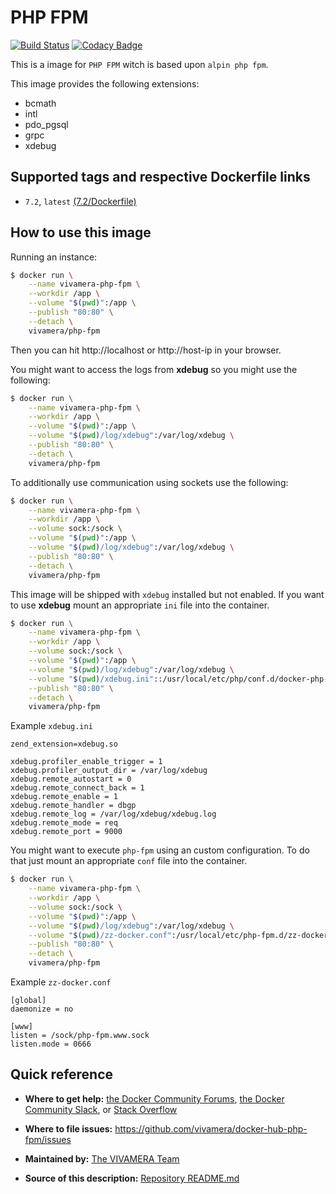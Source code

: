 # PHP FPM
[![Build Status](https://travis-ci.com/vivamera/docker-hub-php-fpm.svg?branch=master)](https://travis-ci.com/vivamera/docker-hub-php-fpm) [![Codacy Badge](https://api.codacy.com/project/badge/Grade/b654009dc2e140839bb6ae5620942810)](https://www.codacy.com/app/vivamera/docker-hub-php-fpm?utm_source=github.com&utm_medium=referral&utm_content=vivamera/docker-hub-php-fpm&utm_campaign=Badge_Grade) 

This is a image for `PHP FPM` witch is based upon `alpin php fpm`.

This image provides the following extensions:
- bcmath
- intl
- pdo_pgsql
- grpc
- xdebug

## Supported tags and respective Dockerfile links
* `7.2`, `latest` [(7.2/Dockerfile)](https://github.com/vivamera/docker-hub-php-fpm/blob/master/7.2/Dockerfile)

## How to use this image
Running an instance:

```bash
$ docker run \
    --name vivamera-php-fpm \
    --workdir /app \
    --volume "$(pwd)":/app \
    --publish "80:80" \
    --detach \
    vivamera/php-fpm
``` 

Then you can hit http://localhost or http://host-ip in your browser.

You might want to access the logs from **xdebug** so you might use the following:

```bash
$ docker run \
    --name vivamera-php-fpm \
    --workdir /app \
    --volume "$(pwd)":/app \
    --volume "$(pwd)/log/xdebug":/var/log/xdebug \
    --publish "80:80" \
    --detach \
    vivamera/php-fpm
```

To additionally use communication using sockets use the following:

```bash
$ docker run \
    --name vivamera-php-fpm \
    --workdir /app \
    --volume sock:/sock \
    --volume "$(pwd)":/app \
    --volume "$(pwd)/log/xdebug":/var/log/xdebug \
    --publish "80:80" \
    --detach \
    vivamera/php-fpm
```

This image will be shipped with `xdebug` installed but not enabled. If you want to use **xdebug** mount an appropriate `ini` file into the container.

```bash
$ docker run \
    --name vivamera-php-fpm \
    --workdir /app \
    --volume sock:/sock \
    --volume "$(pwd)":/app \
    --volume "$(pwd)/log/xdebug":/var/log/xdebug \
    --volume "$(pwd)/xdebug.ini"::/usr/local/etc/php/conf.d/docker-php-ext-xdebug.ini:ro \
    --publish "80:80" \
    --detach \
    vivamera/php-fpm
```

Example `xdebug.ini`
```
zend_extension=xdebug.so

xdebug.profiler_enable_trigger = 1
xdebug.profiler_output_dir = /var/log/xdebug
xdebug.remote_autostart = 0
xdebug.remote_connect_back = 1
xdebug.remote_enable = 1
xdebug.remote_handler = dbgp
xdebug.remote_log = /var/log/xdebug/xdebug.log
xdebug.remote_mode = req
xdebug.remote_port = 9000
```

You might want to execute `php-fpm` using an custom configuration. To do that just mount an appropriate `conf` file into the container.

```bash
$ docker run \
    --name vivamera-php-fpm \
    --workdir /app \
    --volume sock:/sock \
    --volume "$(pwd)":/app \
    --volume "$(pwd)/log/xdebug":/var/log/xdebug \
    --volume "$(pwd)/zz-docker.conf":/usr/local/etc/php-fpm.d/zz-docker.conf:ro \
    --publish "80:80" \
    --detach \
    vivamera/php-fpm
```

Example `zz-docker.conf`
```
[global]
daemonize = no

[www]
listen = /sock/php-fpm.www.sock
listen.mode = 0666
```

## Quick reference
* **Where to get help:**
[the Docker Community Forums](https://forums.docker.com), [the Docker Community Slack](https://blog.docker.com/2016/11/introducing-docker-community-directory-docker-community-slack), or [Stack Overflow](https://stackoverflow.com/search?tab=newest&q=docker)

* **Where to file issues:**
https://github.com/vivamera/docker-hub-php-fpm/issues

* **Maintained by:**
[The VIVAMERA Team](https://github.com/vivamera)

* **Source of this description:**
[Repository README.md](https://github.com/vivamera/docker-hub-php-fpm/blob/master/README.md)

